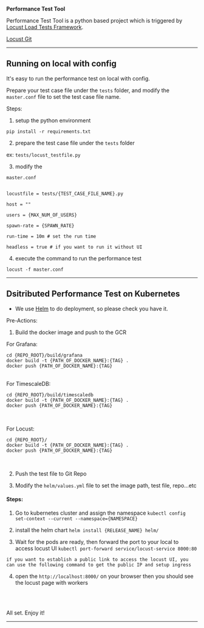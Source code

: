 
**Performance Test Tool**

  

Performance Test Tool is a python based project which is triggered by [Locust Load Tests Framework](https://docs.locust.io/).

  

[Locust Git](https://github.com/locustio/locust)

  

---

  

## Running on local with config

  

It's easy to run the performance test on local with config.

Prepare your test case file under the ```tests``` folder, and modify the ```master.conf``` file to set the test case file name.

  

Steps:

  

1. setup the python environment

```pip install -r requirements.txt```

  

2. prepare the test case file under the ```tests``` folder

ex: ```tests/locust_testfile.py```

  

3. modify the

```master.conf```

```

locustfile = tests/{TEST_CASE_FILE_NAME}.py

host = ""

users = {MAX_NUM_OF_USERS}

spawn-rate = {SPAWN_RATE}

run-time = 10m # set the run time

headless = true # if you want to run it without UI

```

  

4. execute the command to run the performance test

```locust -f master.conf```

  

---

  

## Dsitributed Performance Test on Kubernetes

  

* We use [Helm](https://helm.sh/docs/intro/install/) to do deployment, so please check you have it.

  

Pre-Actions:

  

1. Build the docker image and push to the GCR

  

For Grafana:
```
cd {REPO_ROOT}/build/grafana
docker build -t {PATH_OF_DOCKER_NAME}:{TAG} .
docker push {PATH_OF_DOCKER_NAME}:{TAG}
```
<br>
For TimescaleDB:

```
cd {REPO_ROOT}/build/timescaledb
docker build -t {PATH_OF_DOCKER_NAME}:{TAG} .
docker push {PATH_OF_DOCKER_NAME}:{TAG}
```
<br>

For Locust:

```
cd {REPO_ROOT}/
docker build -t {PATH_OF_DOCKER_NAME}:{TAG} .
docker push {PATH_OF_DOCKER_NAME}:{TAG}
```
<br>
  
2. Push the test file to Git Repo

3. Modify the ```helm/values.yml``` file to set the image path, test file, repo...etc


#### Steps:

1. Go to kubernetes cluster and assign the namespace
```kubectl config set-context --current --namespace={NAMESPACE}```

2. install the helm chart
```helm install {RELEASE_NAME} helm/```

3. Wait for the pods are ready, then forward the port to your local to access locust UI
```kubectl port-forward service/locust-service 8000:80```

```
if you want to establish a public link to access the locust UI, you can use the following command to get the public IP and setup ingress
```

4. open the ```http://localhost:8000/``` on your browser then you should see the locust page with workers

<br><br>

All set. Enjoy it!

---